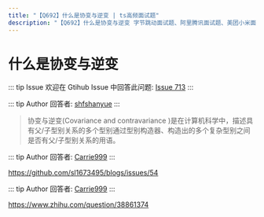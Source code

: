 ```yaml
---
title: "【Q692】什么是协变与逆变 | ts高频面试题"
description: "【Q692】什么是协变与逆变 字节跳动面试题、阿里腾讯面试题、美团小米面试题。"
---
```


# 什么是协变与逆变

::: tip Issue
欢迎在 Gtihub Issue 中回答此问题: [Issue 713](https://github.com/shfshanyue/Daily-Question/issues/713)
:::

::: tip Author
回答者: [shfshanyue](https://github.com/shfshanyue)
:::

> 协变与逆变(Covariance and contravariance )是在计算机科学中，描述具有父/子型别关系的多个型别通过型别构造器、构造出的多个复杂型别之间是否有父/子型别关系的用语。

::: tip Author
回答者: [Carrie999](https://github.com/Carrie999)
:::

https://github.com/sl1673495/blogs/issues/54

::: tip Author
回答者: [Carrie999](https://github.com/Carrie999)
:::

https://www.zhihu.com/question/38861374
